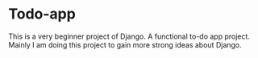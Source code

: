 # Todo-app
This is a very beginner project of Django. A functional to-do app project. Mainly I am doing this project to gain more strong ideas about Django.
